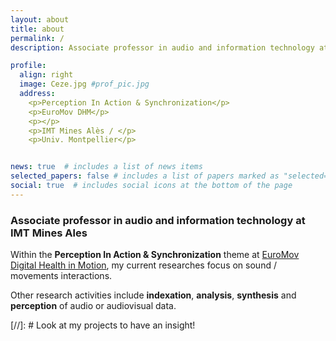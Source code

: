 ```yaml
---
layout: about
title: about
permalink: /
description: Associate professor in audio and information technology at IMT Mines Ales.

profile:
  align: right
  image: Ceze.jpg #prof_pic.jpg
  address: 
    <p>Perception In Action & Synchronization</p>
    <p>EuroMov DHM</p>
    <p></p>
    <p>IMT Mines Alès / </p>
    <p>Univ. Montpellier</p>


news: true  # includes a list of news items
selected_papers: false # includes a list of papers marked as "selected={true}"
social: true  # includes social icons at the bottom of the page
---
```


### Associate professor in audio and information technology at IMT Mines Ales

Within the <b>Perception In Action & Synchronization</b> theme at <a href="https://dhm.euromov.eu/" target=blank>EuroMov Digital Health in Motion</a>, my current researches focus on sound / movements interactions.

Other research activities include <b>indexation</b>, <b>analysis</b>, <b>synthesis</b> and <b>perception</b> of audio or audiovisual data.

[//]: # Look at my projects to have an insight!
